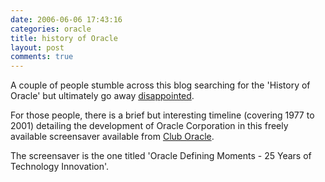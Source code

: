 ```yaml
---
date: 2006-06-06 17:43:16
categories: oracle
title: history of Oracle
layout: post
comments: true
---
```

A couple of people stumble across this blog searching for the 'History
of Oracle' but ultimately go away
[disappointed](http://www.nbrightside.com/blog/2006/02/01/a-short-history-of-oracle-blogging/).

For those people, there is a brief but interesting timeline (covering
1977 to 2001) detailing the development of Oracle Corporation in this
freely available screensaver available from
[Club Oracle](http://www.oracle.com/cluboracle/screensavers.html).

The screensaver is the one titled 'Oracle Defining Moments - 25 Years of
Technology Innovation'.
